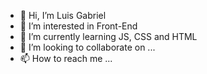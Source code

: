 - 👋 Hi, I’m Luis Gabriel
- 👀 I’m interested in Front-End
- 🌱 I’m currently learning JS, CSS and HTML
- 💞️ I’m looking to collaborate on ...
- 📫 How to reach me ...

<!---
yahikofz/yahikofz is a ✨ special ✨ repository because its `README.md` (this file) appears on your GitHub profile.
You can click the Preview link to take a look at your changes.
--->
